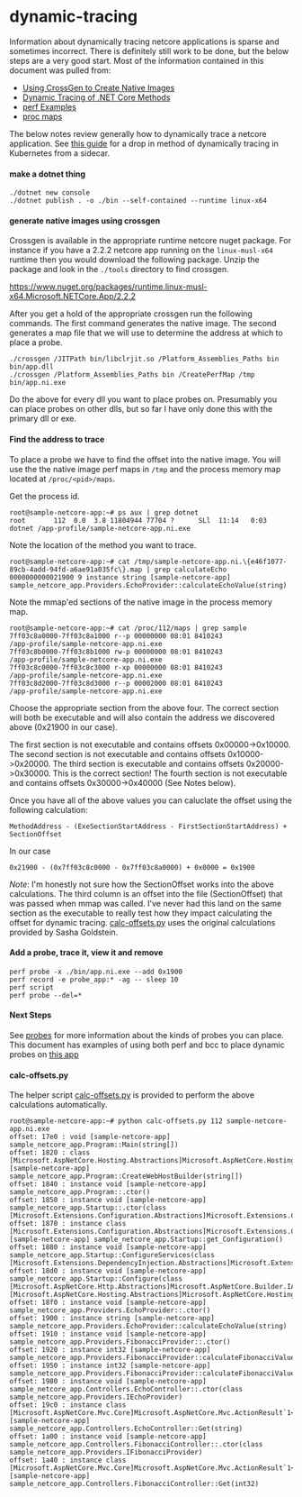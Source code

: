 # dynamic-tracing

Information about dynamically tracing netcore applications is sparse and sometimes incorrect.  There is definitely still work to be done, but the below steps are a very good start.  Most of the information contained in this document was pulled from:

- [Using CrossGen to Create Native Images](https://github.com/dotnet/coreclr/blob/master/Documentation/building/crossgen.md)
- [Dynamic Tracing of .NET Core Methods](https://blogs.microsoft.co.il/sasha/2018/02/08/dynamic-tracing-of-net-core-methods/)
- [perf Examples](http://www.brendangregg.com/perf.html)
- [proc maps](https://stackoverflow.com/questions/1401359/understanding-linux-proc-id-maps)

The below notes review generally how to dynamically trace a netcore application.  See [this guide](./kubernetes.md) for a drop in method of dynamically tracing in Kubernetes from a sidecar.

#### make a dotnet thing
```
./dotnet new console
./dotnet publish . -o ./bin --self-contained --runtime linux-x64
```

#### generate native images using crossgen
Crossgen is available in the appropriate runtime netcore nuget package.  For instance if you have a 2.2.2 netcore app running on the `linux-musl-x64` runtime then you would download the following package.  Unzip the package and look in the `./tools` directory to find crossgen.

https://www.nuget.org/packages/runtime.linux-musl-x64.Microsoft.NETCore.App/2.2.2

After you get a hold of the appropriate crossgen run the following commands. The first command generates the native image.  The second generates a map file that we will use to determine the address at which to place a probe.

```
./crossgen /JITPath bin/libclrjit.so /Platform_Assemblies_Paths bin bin/app.dll
./crossgen /Platform_Assemblies_Paths bin /CreatePerfMap /tmp bin/app.ni.exe
```

Do the above for every dll you want to place probes on.  Presumably you can place probes on other dlls, but so far I have only done this with the primary dll or exe.

#### Find the address to trace

To place a probe we have to find the offset into the native image.  You will use the the native image perf maps in `/tmp` and the process memory map located at `/proc/<pid>/maps`.

Get the process id.
```
root@sample-netcore-app:~# ps aux | grep dotnet
root       112  0.0  3.8 11804944 77704 ?      SLl  11:14   0:03 dotnet /app-profile/sample-netcore-app.ni.exe
```

Note the location of the method you want to trace.
```
root@sample-netcore-app:~# cat /tmp/sample-netcore-app.ni.\{e46f1077-89cb-4add-94fd-a6ae91a035fc\}.map | grep calculateEcho     
0000000000021900 9 instance string [sample-netcore-app] sample_netcore_app.Providers.EchoProvider::calculateEchoValue(string)
```

Note the mmap'ed sections of the native image in the process memory map.
```
root@sample-netcore-app:~# cat /proc/112/maps | grep sample
7ff03c8a0000-7ff03c8a1000 r--p 00000000 08:01 8410243                    /app-profile/sample-netcore-app.ni.exe
7ff03c8b0000-7ff03c8b1000 rw-p 00000000 08:01 8410243                    /app-profile/sample-netcore-app.ni.exe
7ff03c8c0000-7ff03c8c3000 r-xp 00000000 08:01 8410243                    /app-profile/sample-netcore-app.ni.exe
7ff03c8d2000-7ff03c8d3000 r--p 00002000 08:01 8410243                    /app-profile/sample-netcore-app.ni.exe
```

Choose the appropriate section from the above four.  The correct section will both be executable and will also contain the address we discovered above (0x21900 in our case).

The first section is not executable and contains offsets 0x00000->0x10000.
The second section is not executable and contains offsets 0x10000->0x20000.
The third section is executable and contains offsets 0x20000->0x30000.  This is the correct section!
The fourth section is not executable and contains offsets 0x30000->0x40000 (See Notes below).  

Once you have all of the above values you can caluclate the offset using the following calculation:
```
MethodAddress - (ExeSectionStartAddress - FirstSectionStartAddress) + SectionOffset
```
In our case
```
0x21900 - (0x7ff03c8c0000 - 0x7ff03c8a0000) + 0x0000 = 0x1900
```

*Note*:  I'm honestly not sure how the SectionOffset works into the above calculations.  The third column is an offset into the file (SectionOffset) that was passed when mmap was called.  I've never had this land on the same section as the executable to really test how they impact calculating the offset for dynamic tracing.  [calc-offsets.py](../images/calc-offsets.py) uses the original calculations provided by Sasha Goldstein.

#### Add a probe, trace it, view it and remove

```
perf probe -x ./bin/app.ni.exe --add 0x1900
perf record -e probe_app:* -ag -- sleep 10
perf script
perf probe --del=*
```

#### Next Steps

See [probes](./probes.md) for more information about the kinds of probes you can place.  This document has examples of using both perf and bcc to place dynamic probes on [this app](https://github.com/joe-elliott/sample-netcore-app)

#### calc-offsets.py

The helper script [calc-offsets.py](../images/calc-offsets.py) is provided to perform the above calculations automatically.

```
root@sample-netcore-app:~# python calc-offsets.py 112 sample-netcore-app.ni.exe
offset: 17e0 : void [sample-netcore-app] sample_netcore_app.Program::Main(string[])
offset: 1820 : class [Microsoft.AspNetCore.Hosting.Abstractions]Microsoft.AspNetCore.Hosting.IWebHostBuilder [sample-netcore-app] sample_netcore_app.Program::CreateWebHostBuilder(string[])
offset: 1840 : instance void [sample-netcore-app] sample_netcore_app.Program::.ctor()
offset: 1850 : instance void [sample-netcore-app] sample_netcore_app.Startup::.ctor(class [Microsoft.Extensions.Configuration.Abstractions]Microsoft.Extensions.Configuration.IConfiguration)
offset: 1870 : instance class [Microsoft.Extensions.Configuration.Abstractions]Microsoft.Extensions.Configuration.IConfiguration [sample-netcore-app] sample_netcore_app.Startup::get_Configuration()
offset: 1880 : instance void [sample-netcore-app] sample_netcore_app.Startup::ConfigureServices(class [Microsoft.Extensions.DependencyInjection.Abstractions]Microsoft.Extensions.DependencyInjection.IServiceCollection)
offset: 18d0 : instance void [sample-netcore-app] sample_netcore_app.Startup::Configure(class [Microsoft.AspNetCore.Http.Abstractions]Microsoft.AspNetCore.Builder.IApplicationBuilder,class [Microsoft.AspNetCore.Hosting.Abstractions]Microsoft.AspNetCore.Hosting.IHostingEnvironment)
offset: 18f0 : instance void [sample-netcore-app] sample_netcore_app.Providers.EchoProvider::.ctor()
offset: 1900 : instance string [sample-netcore-app] sample_netcore_app.Providers.EchoProvider::calculateEchoValue(string)
offset: 1910 : instance void [sample-netcore-app] sample_netcore_app.Providers.FibonacciProvider::.ctor()
offset: 1920 : instance int32 [sample-netcore-app] sample_netcore_app.Providers.FibonacciProvider::calculateFibonacciValue(int32)
offset: 1950 : instance int32 [sample-netcore-app] sample_netcore_app.Providers.FibonacciProvider::calculateFibonacciValueRecursive(int32,int32,int32,int32)
offset: 1980 : instance void [sample-netcore-app] sample_netcore_app.Controllers.EchoController::.ctor(class sample_netcore_app.Providers.IEchoProvider)
offset: 19c0 : instance class [Microsoft.AspNetCore.Mvc.Core]Microsoft.AspNetCore.Mvc.ActionResult`1<string> [sample-netcore-app] sample_netcore_app.Controllers.EchoController::Get(string)
offset: 1a00 : instance void [sample-netcore-app] sample_netcore_app.Controllers.FibonacciController::.ctor(class sample_netcore_app.Providers.IFibonacciProvider)
offset: 1a40 : instance class [Microsoft.AspNetCore.Mvc.Core]Microsoft.AspNetCore.Mvc.ActionResult`1<int32> [sample-netcore-app] sample_netcore_app.Controllers.FibonacciController::Get(int32)
```